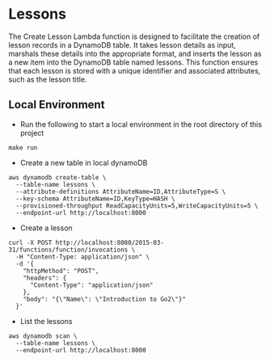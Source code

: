 # Lessons

The Create Lesson Lambda function is designed to facilitate the creation of lesson records in a DynamoDB table. It takes lesson details as input, marshals these details into the appropriate format, and inserts the lesson as a new item into the DynamoDB table named lessons. This function ensures that each lesson is stored with a unique identifier and associated attributes, such as the lesson title.

## Local Environment

- Run the following to start a local environment in the root directory of this project
```shell
make run
```

- Create a new table in local dynamoDB
```shell
aws dynamodb create-table \
  --table-name lessons \
  --attribute-definitions AttributeName=ID,AttributeType=S \
  --key-schema AttributeName=ID,KeyType=HASH \
  --provisioned-throughput ReadCapacityUnits=5,WriteCapacityUnits=5 \
  --endpoint-url http://localhost:8000
```

- Create a lesson 
<!-- not working yet -->
```shell
curl -X POST http://localhost:8080/2015-03-31/functions/function/invocations \
  -H "Content-Type: application/json" \
  -d '{
    "httpMethod": "POST",
    "headers": {
      "Content-Type": "application/json"
    },
    "body": "{\"Name\": \"Introduction to Go2\"}"
  }'
```

- List the lessons
```
aws dynamodb scan \
  --table-name lessons \
  --endpoint-url http://localhost:8000
```